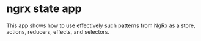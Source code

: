 # ngrx state app
This app shows how to use effectively such patterns from NgRx as a store, actions, reducers, effects, and selectors.
